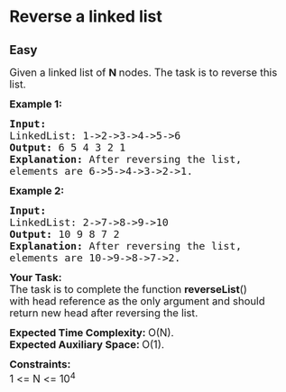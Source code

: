 # Reverse a linked list
## Easy
<div class="problems_problem_content__Xm_eO" style="user-select: auto;"><p style="user-select: auto;"><span style="font-size: 18px; user-select: auto;">Given a linked list of <strong style="user-select: auto;">N </strong>nodes. The task is to reverse this list.</span></p>

<p style="user-select: auto;"><strong style="user-select: auto;"><span style="font-size: 18px; user-select: auto;">Example 1:</span></strong></p>

<pre style="position: relative; user-select: auto;"><strong style="user-select: auto;"><span style="font-size: 18px; user-select: auto;">Input:
</span></strong><span style="font-size: 18px; user-select: auto;">LinkedList: 1-&gt;2-&gt;3-&gt;4-&gt;5-&gt;6
<strong style="user-select: auto;">Output: </strong>6 5 4 3 2 1<strong style="user-select: auto;">
Explanation: </strong>After reversing the list, 
elements are 6-&gt;5-&gt;4-&gt;3-&gt;2-&gt;1.</span>
<div class="open_grepper_editor" title="Edit &amp; Save To Grepper" style="user-select: auto;"></div></pre>

<p style="user-select: auto;"><strong style="user-select: auto;"><span style="font-size: 18px; user-select: auto;">Example 2:</span></strong></p>

<pre style="position: relative; user-select: auto;"><strong style="user-select: auto;"><span style="font-size: 18px; user-select: auto;">Input:
</span></strong><span style="font-size: 18px; user-select: auto;">LinkedList: 2-&gt;7-&gt;8-&gt;9-&gt;10
<strong style="user-select: auto;">Output: </strong>10 9 8 7 2<strong style="user-select: auto;">
Explanation: </strong>After reversing the list,
elements are&nbsp;10-&gt;9-&gt;8-&gt;7-&gt;2.</span><div class="open_grepper_editor" title="Edit &amp; Save To Grepper" style="user-select: auto;"></div></pre>

<p style="user-select: auto;"><span style="font-size: 18px; user-select: auto;"><strong style="user-select: auto;">Your&nbsp;Task:</strong><br style="user-select: auto;">
The task is to complete the function <strong style="user-select: auto;">reverseList</strong>() with&nbsp;head reference as the only argument and should return new head after reversing the list.</span></p>

<p style="user-select: auto;"><span style="font-size: 18px; user-select: auto;"><strong style="user-select: auto;">Expected Time Complexity:&nbsp;</strong>O(N).<br style="user-select: auto;">
<strong style="user-select: auto;">Expected Auxiliary Space:&nbsp;</strong>O(1).</span></p>

<p style="user-select: auto;"><span style="font-size: 18px; user-select: auto;"><strong style="user-select: auto;">Constraints:</strong><br style="user-select: auto;">
1 &lt;= N &lt;= 10<sup style="user-select: auto;">4</sup></span></p>

<p style="user-select: auto;">&nbsp;</p>
</div>